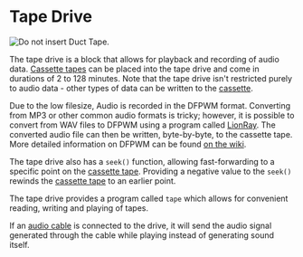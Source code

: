 # Tape Drive

![Do not insert Duct Tape.](block:computronics:computronics.tapeReader)

The tape drive is a block that allows for playback and recording of audio data. [Cassette tapes](../item/tape.md) can be placed into the tape drive and come in durations of 2 to 128 minutes. Note that the tape drive isn't restricted purely to audio data - other types of data can be written to the [cassette](../item/tape.md).

Due to the low filesize, Audio is recorded in the DFPWM format. Converting from MP3 or other common audio formats is tricky; however, it is possible to convert from WAV files to DFPWM using a program called [LionRay](http://wiki.vex.tty.sh/wiki:computronics:tape#lionray). The converted audio file can then be written, byte-by-byte, to the cassette tape. More detailed information on DFPWM can be found [on the wiki](http://wiki.vex.tty.sh/dfpwm).

The tape drive also has a `seek()` function, allowing fast-forwarding to a specific point on the [cassette tape](../item/tape.md). Providing a negative value to the `seek()` rewinds the [cassette tape](../item/tape.md) to an earlier point. 

The tape drive provides a program called `tape` which allows for convenient reading, writing and playing of tapes.

If an [audio cable](audio_cable.md) is connected to the drive, it will send the audio signal generated through the cable while playing instead of generating sound itself.
